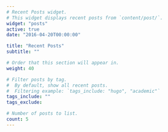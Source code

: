 ```yaml
---
# Recent Posts widget.
# This widget displays recent posts from `content/post/`.
widget: "posts"
active: true
date: "2016-04-20T00:00:00"

title: "Recent Posts"
subtitle: ""

# Order that this section will appear in.
weight: 40

# Filter posts by tag.
#  By default, show all recent posts.
#  Filtering example: `tags_include: "hugo", "academic"`
tags_include: ""
tags_exclude:

# Number of posts to list.
count: 5
---
```

